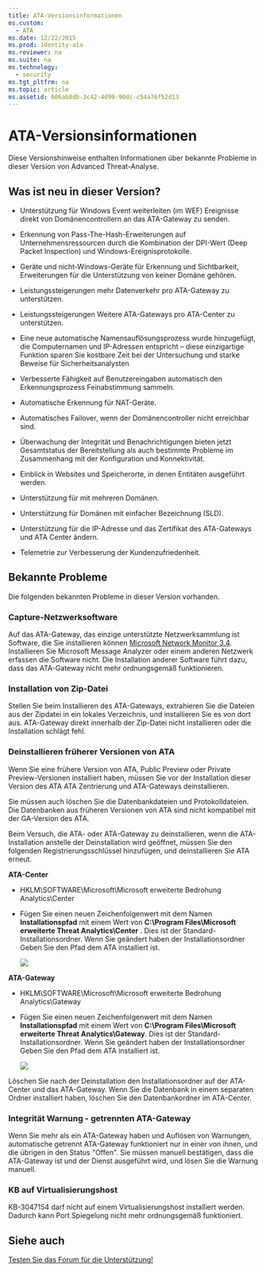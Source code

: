 ```yaml
---
title: ATA-Versionsinformationen
ms.custom: 
  - ATA
ms.date: 12/22/2015
ms.prod: identity-ata
ms.reviewer: na
ms.suite: na
ms.technology: 
  - security
ms.tgt_pltfrm: na
ms.topic: article
ms.assetid: 606ab8db-3c42-4d99-90dc-c54a76f52d13
---
```

# ATA-Versionsinformationen
Diese Versionshinweise enthalten Informationen über bekannte Probleme in dieser Version von Advanced Threat-Analyse.


## Was ist neu in dieser Version?

- Unterstützung für Windows Event weiterleiten (im WEF) Ereignisse direkt von Domänencontrollern an das ATA-Gateway zu senden.

- Erkennung von Pass-The-Hash-Erweiterungen auf Unternehmensressourcen durch die Kombination der DPI-Wert (Deep Packet Inspection) und Windows-Ereignisprotokolle.

- Geräte und nicht-Windows-Geräte für Erkennung und Sichtbarkeit, Erweiterungen für die Unterstützung von keiner Domäne gehören.

- Leistungssteigerungen mehr Datenverkehr pro ATA-Gateway zu unterstützen.

- Leistungssteigerungen Weitere ATA-Gateways pro ATA-Center zu unterstützen.

- Eine neue automatische Namensauflösungsprozess wurde hinzugefügt, die Computernamen und IP-Adressen entspricht – diese einzigartige Funktion sparen Sie kostbare Zeit bei der Untersuchung und starke Beweise für Sicherheitsanalysten

- Verbesserte Fähigkeit auf Benutzereingaben automatisch den Erkennungsprozess Feinabstimmung sammeln.

- Automatische Erkennung für NAT-Geräte.

- Automatisches Failover, wenn der Domänencontroller nicht erreichbar sind.

- Überwachung der Integrität und Benachrichtigungen bieten jetzt Gesamtstatus der Bereitstellung als auch bestimmte Probleme im Zusammenhang mit der Konfiguration und Konnektivität.

- Einblick in Websites und Speicherorte, in denen Entitäten ausgeführt werden.

- Unterstützung für mit mehreren Domänen.

- Unterstützung für Domänen mit einfacher Bezeichnung (SLD).

- Unterstützung für die IP-Adresse und das Zertifikat des ATA-Gateways und ATA Center ändern.

- Telemetrie zur Verbesserung der Kundenzufriedenheit.


## Bekannte Probleme

Die folgenden bekannten Probleme in dieser Version vorhanden.


### Capture-Netzwerksoftware

Auf das ATA-Gateway, das einzige unterstützte Netzwerksammlung ist Software, die Sie installieren können [Microsoft Network Monitor 3.4](http://www.microsoft.com/en-us/download/details.aspx?id=4865). Installieren Sie Microsoft Message Analyzer oder einem anderen Netzwerk erfassen die Software nicht. Die Installation anderer Software führt dazu, dass das ATA-Gateway nicht mehr ordnungsgemäß funktionieren.


### Installation von Zip-Datei

Stellen Sie beim Installieren des ATA-Gateways, extrahieren Sie die Dateien aus der Zipdatei in ein lokales Verzeichnis, und installieren Sie es von dort aus. ATA-Gateway direkt innerhalb der Zip-Datei nicht installieren oder die Installation schlägt fehl.


### Deinstallieren früherer Versionen von ATA

Wenn Sie eine frühere Version von ATA, Public Preview oder Private Preview-Versionen installiert haben, müssen Sie vor der Installation dieser Version des ATA ATA Zentrierung und ATA-Gateways deinstallieren.

Sie müssen auch löschen Sie die Datenbankdateien und Protokolldateien. Die Datenbanken aus früheren Versionen von ATA sind nicht kompatibel mit der GA-Version des ATA.

Beim Versuch, die ATA- oder ATA-Gateway zu deinstallieren, wenn die ATA-Installation anstelle der Deinstallation wird geöffnet, müssen Sie den folgenden Registrierungsschlüssel hinzufügen, und deinstallieren Sie ATA erneut.

**ATA-Center**


- HKLM\SOFTWARE\Microsoft\Microsoft erweiterte Bedrohung Analytics\Center

- Fügen Sie einen neuen Zeichenfolgenwert mit dem Namen **Installationspfad** mit einem Wert von **C:\Program Files\Microsoft erweiterte Threat Analytics\Center** . Dies ist der Standard-Installationsordner. Wenn Sie geändert haben der Installationsordner Geben Sie den Pfad dem ATA installiert ist.

    ![](/Image/ATA+uninstall+center+bug.jpg)

**ATA-Gateway**


- HKLM\SOFTWARE\Microsoft\Microsoft erweiterte Bedrohung Analytics\Gateway

- Fügen Sie einen neuen Zeichenfolgenwert mit dem Namen **Installationspfad** mit einem Wert von **C:\Program Files\Microsoft erweiterte Threat Analytics\Gateway**. Dies ist der Standard-Installationsordner. Wenn Sie geändert haben der Installationsordner Geben Sie den Pfad dem ATA installiert ist.

    ![](/Image/ATA+GW+uninstall+bug.jpg)

Löschen Sie nach der Deinstallation den Installationsordner auf der ATA-Center und das ATA-Gateway. Wenn Sie die Datenbank in einem separaten Ordner installiert haben, löschen Sie den Datenbankordner im ATA-Center.


### Integrität Warnung - getrennten ATA-Gateway

Wenn Sie mehr als ein ATA-Gateway haben und Auflösen von Warnungen, automatische getrennt ATA-Gateway funktioniert nur in einer von ihnen, und die übrigen in den Status "Offen". Sie müssen manuell bestätigen, dass die ATA-Gateway ist und der Dienst ausgeführt wird, und lösen Sie die Warnung manuell.


### KB auf Virtualisierungshost

KB-3047154 darf nicht auf einem Virtualisierungshost installiert werden. Dadurch kann Port Spiegelung nicht mehr ordnungsgemäß funktioniert.


## Siehe auch

[Testen Sie das Forum für die Unterstützung!](https://social.technet.microsoft.com/Forums/security/en-US/home?forum=mata)






